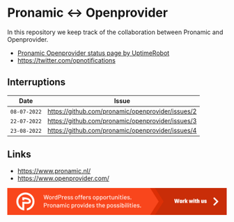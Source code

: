 # Pronamic ↔️ Openprovider

In this repository we keep track of the collaboration between Pronamic and Openprovider.

- [Pronamic Openprovider status page by UptimeRobot](https://stats.uptimerobot.com/M6GEWu2pXB)
- https://twitter.com/opnotifications

## Interruptions

| Date         | Issue                                             |
| ------------ | ------------------------------------------------- |
| `08-07-2022` | https://github.com/pronamic/openprovider/issues/2 |
| `22-07-2022` | https://github.com/pronamic/openprovider/issues/3 |
| `23-08-2022` | https://github.com/pronamic/openprovider/issues/4 |

## Links

- https://www.pronamic.nl/
- https://www.openprovider.com/

[![Pronamic - Work with us](https://github.com/pronamic/brand-resources/blob/main/banners/pronamic-work-with-us-leaderboard-728x90%404x.png)](https://www.pronamic.eu/contact/)

